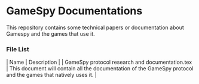 # GameSpy Documentations
This repository contains some technical papers or documentation about Gamespy and the games that use it.

### File List
| Name | Description |
| GameSpy protocol research and documentation.tex | This document will contain all the documentation of the GameSpy protocol
and the games that natively uses it. |
